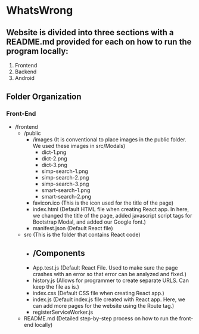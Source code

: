 # WhatsWrong

## Website is divided into three sections with a README.md provided for each on how to run the program locally:
1. Frontend
2. Backend
3. Android

## Folder Organization

### Front-End

- /frontend
  - /public
  	- /images (It is conventional to place images in the public folder. We used these images in src/Modals)
  	  - dict-1.png
  	  - dict-2.png
  	  - dict-3.png
  	  - simp-search-1.png
  	  - simp-search-2.png
  	  - simp-search-3.png
  	  - smart-search-1.png
  	  - smart-search-2.png
  	- favicon.ico (This is the icon used for the title of the page)
  	- index.html (Default HTML file when creating React app. In here, we changed the title of the page, added javascript script tags for Bootstrap Modal, and added our Google font.)
  	- manifest.json (Default React file)
  - src (This is the folder that contains React code)
  	- /Components
  	  - 
  	- App.test.js (Default React File. Used to make sure the page crashes with an error so that error can be analyzed and fixed.)
  	- history.js (Allows for programmer to create separate URLS. Can keep the file as is.)
  	- index.css (Default CSS file when creating React app.)
  	- index.js (Default index.js file created with React app. Here, we can add more pages for the website using the Route tag.)
  	- registerServiceWorker.js
  - README.md (Detailed step-by-step process on how to run the front-end locally)